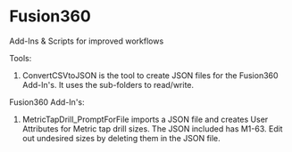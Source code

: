 # Fusion360
Add-Ins &amp; Scripts for improved workflows 

Tools:

1. ConvertCSVtoJSON is the tool to create JSON files for the Fusion360 Add-In's.  It uses the sub-folders to read/write.

Fusion360 Add-In's:

1. MetricTapDrill_PromptForFile imports a JSON file and creates User Attributes for Metric tap drill sizes.  The JSON included has M1-63.  Edit out undesired sizes by deleting them in the JSON file.
